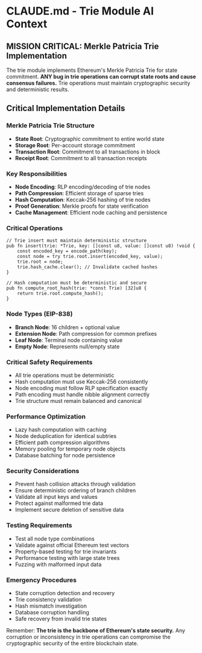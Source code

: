 # CLAUDE.md - Trie Module AI Context

## MISSION CRITICAL: Merkle Patricia Trie Implementation

The trie module implements Ethereum's Merkle Patricia Trie for state commitment. **ANY bug in trie operations can corrupt state roots and cause consensus failures.** Trie operations must maintain cryptographic security and deterministic results.

## Critical Implementation Details

### Merkle Patricia Trie Structure
- **State Root**: Cryptographic commitment to entire world state
- **Storage Root**: Per-account storage commitment
- **Transaction Root**: Commitment to all transactions in block
- **Receipt Root**: Commitment to all transaction receipts

### Key Responsibilities
- **Node Encoding**: RLP encoding/decoding of trie nodes
- **Path Compression**: Efficient storage of sparse tries
- **Hash Computation**: Keccak-256 hashing of trie nodes
- **Proof Generation**: Merkle proofs for state verification
- **Cache Management**: Efficient node caching and persistence

### Critical Operations
```zig
// Trie insert must maintain deterministic structure
pub fn insert(trie: *Trie, key: []const u8, value: []const u8) !void {
    const encoded_key = encode_path(key);
    const node = try trie.root.insert(encoded_key, value);
    trie.root = node;
    trie.hash_cache.clear(); // Invalidate cached hashes
}

// Hash computation must be deterministic and secure
pub fn compute_root_hash(trie: *const Trie) [32]u8 {
    return trie.root.compute_hash();
}
```

### Node Types (EIP-838)
- **Branch Node**: 16 children + optional value
- **Extension Node**: Path compression for common prefixes
- **Leaf Node**: Terminal node containing value
- **Empty Node**: Represents null/empty state

### Critical Safety Requirements
- All trie operations must be deterministic
- Hash computation must use Keccak-256 consistently
- Node encoding must follow RLP specification exactly
- Path encoding must handle nibble alignment correctly
- Trie structure must remain balanced and canonical

### Performance Optimization
- Lazy hash computation with caching
- Node deduplication for identical subtries
- Efficient path compression algorithms
- Memory pooling for temporary node objects
- Database batching for node persistence

### Security Considerations
- Prevent hash collision attacks through validation
- Ensure deterministic ordering of branch children
- Validate all input keys and values
- Protect against malformed trie data
- Implement secure deletion of sensitive data

### Testing Requirements
- Test all node type combinations
- Validate against official Ethereum test vectors
- Property-based testing for trie invariants
- Performance testing with large state trees
- Fuzzing with malformed input data

### Emergency Procedures
- State corruption detection and recovery
- Trie consistency validation
- Hash mismatch investigation
- Database corruption handling
- Safe recovery from invalid trie states

Remember: **The trie is the backbone of Ethereum's state security.** Any corruption or inconsistency in trie operations can compromise the cryptographic security of the entire blockchain state.